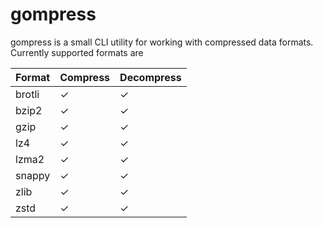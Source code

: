# gompress

gompress is a small CLI utility for working with compressed data formats. Currently supported formats are 

| Format | Compress | Decompress |
|--------|----------|------------|
| brotli | ✓        | ✓          |
| bzip2  | ✓        | ✓          |
| gzip   | ✓        | ✓          |
| lz4    | ✓        | ✓          |
| lzma2  | ✓        | ✓          |
| snappy | ✓        | ✓          |
| zlib   | ✓        | ✓          |
| zstd   | ✓        | ✓          |
